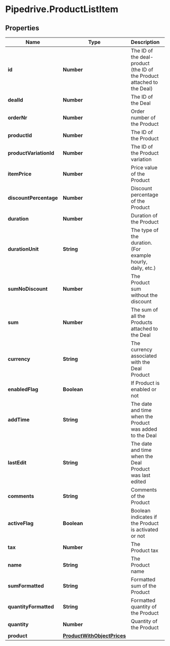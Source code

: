 # Pipedrive.ProductListItem

## Properties

Name | Type | Description | Notes
------------ | ------------- | ------------- | -------------
**id** | **Number** | The ID of the deal-product (the ID of the Product attached to the Deal) | [optional] 
**dealId** | **Number** | The ID of the Deal | [optional] 
**orderNr** | **Number** | Order number of the Product | [optional] 
**productId** | **Number** | The ID of the Product | [optional] 
**productVariationId** | **Number** | The ID of the Product variation | [optional] 
**itemPrice** | **Number** | Price value of the Product | [optional] 
**discountPercentage** | **Number** | Discount percentage of the Product | [optional] 
**duration** | **Number** | Duration of the Product | [optional] 
**durationUnit** | **String** | The type of the duration. (For example hourly, daily, etc.) | [optional] 
**sumNoDiscount** | **Number** | The Product sum without the discount | [optional] 
**sum** | **Number** | The sum of all the Products attached to the Deal | [optional] 
**currency** | **String** | The currency associated with the Deal Product | [optional] 
**enabledFlag** | **Boolean** | If Product is enabled or not | [optional] 
**addTime** | **String** | The date and time when the Product was added to the Deal | [optional] 
**lastEdit** | **String** | The date and time when the Deal Product was last edited | [optional] 
**comments** | **String** | Comments of the Product | [optional] 
**activeFlag** | **Boolean** | Boolean indicates if the Product is activated or not | [optional] 
**tax** | **Number** | The Product tax | [optional] 
**name** | **String** | The Product name | [optional] 
**sumFormatted** | **String** | Formatted sum of the Product | [optional] 
**quantityFormatted** | **String** | Formatted quantity of the Product | [optional] 
**quantity** | **Number** | Quantity of the Product | [optional] 
**product** | [**ProductWithObjectPrices**](ProductWithObjectPrices.md) |  | [optional] 


